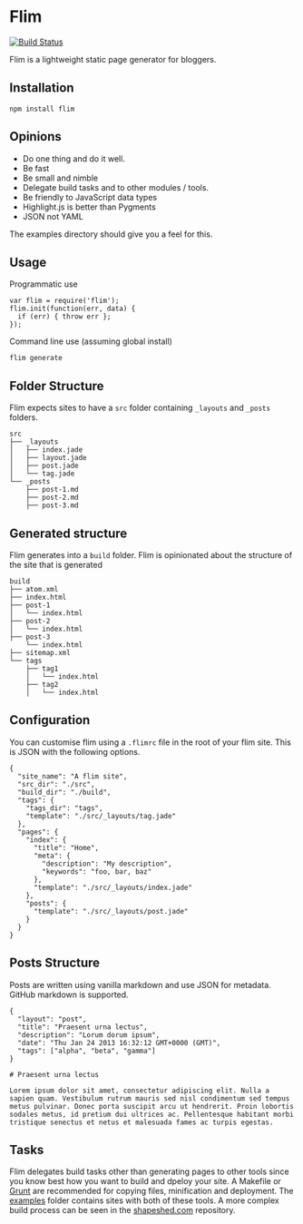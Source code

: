 # Flim

[![Build Status](https://secure.travis-ci.org/shapeshed/flim.png)](http://travis-ci.org/shapeshed/flim)

Flim is a lightweight static page generator for bloggers. 

## Installation

    npm install flim

## Opinions

* Do one thing and do it well. 
* Be fast
* Be small and nimble
* Delegate build tasks and to other modules / tools.
* Be friendly to JavaScript data types
* Highlight.js is better than Pygments
* JSON not YAML

The examples directory should give you a feel for this. 

## Usage

Programmatic use

    var flim = require('flim');
    flim.init(function(err, data) {
      if (err) { throw err };
    }); 

Command line use (assuming global install)

    flim generate

## Folder Structure

Flim expects sites to have a `src` folder containing `_layouts` and `_posts` folders.

    src
    ├── _layouts
    │   ├── index.jade
    │   ├── layout.jade
    │   ├── post.jade
    │   └── tag.jade
    └── _posts
        ├── post-1.md
        ├── post-2.md
        ├── post-3.md

## Generated structure

Flim generates into a `build` folder. Flim is opinionated about the structure of the site that is generated

    build
    ├── atom.xml
    ├── index.html
    ├── post-1
    │   └── index.html
    ├── post-2
    │   └── index.html
    ├── post-3
        └── index.html
    ├── sitemap.xml
    └── tags
        ├── tag1
        │   └── index.html
        ├── tag2
        │   └── index.html

## Configuration

You can customise flim using a `.flimrc` file in the root of your flim site. This is JSON with the following options.

    {
      "site_name": "A flim site",
      "src_dir": "./src",
      "build_dir": "./build",
      "tags": {
        "tags_dir": "tags",
        "template": "./src/_layouts/tag.jade"
      },
      "pages": {
        "index": {
          "title": "Home",
          "meta": {
            "description": "My description",
            "keywords": "foo, bar, baz"
          },
          "template": "./src/_layouts/index.jade"
        },
        "posts": {
          "template": "./src/_layouts/post.jade"
        }
      }
    }

## Posts Structure

Posts are written using vanilla markdown and use JSON for metadata. GitHub markdown is supported.

    {
      "layout": "post",
      "title": "Praesent urna lectus",
      "description": "Lorum dorum ipsum",
      "date": "Thu Jan 24 2013 16:32:12 GMT+0000 (GMT)",
      "tags": ["alpha", "beta", "gamma"]
    }

    # Praesent urna lectus

    Lorem ipsum dolor sit amet, consectetur adipiscing elit. Nulla a sapien quam. Vestibulum rutrum mauris sed nisl condimentum sed tempus metus pulvinar. Donec porta suscipit arcu ut hendrerit. Proin lobortis sodales metus, id pretium dui ultrices ac. Pellentesque habitant morbi tristique senectus et netus et malesuada fames ac turpis egestas. 

## Tasks 

Flim delegates build tasks other than generating pages to other tools since you know best how you want to build and dpeloy your site. A Makefile or [Grunt][2] are recommended for copying files, minification and deployment. The [examples][4] folder contains sites with both of these tools. A more complex build process can be seen in the [shapeshed.com][5] repository.

[1]: https://github.com/mojombo/jekyll
[2]: http://gruntjs.com/
[3]: http://0.0.0.0:3000
[4]: https://github.com/shapeshed/flim/tree/master/examples
[5]: https://github.com/shapeshed/shapeshed.com

